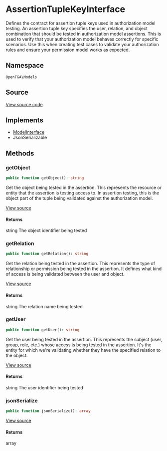 # AssertionTupleKeyInterface

Defines the contract for assertion tuple keys used in authorization model testing. An assertion tuple key specifies the user, relation, and object combination that should be tested in authorization model assertions. This is used to verify that your authorization model behaves correctly for specific scenarios. Use this when creating test cases to validate your authorization rules and ensure your permission model works as expected.

## Namespace
`OpenFGA\Models`

## Source
[View source code](https://github.com/evansims/openfga-php/blob/main/src/Models/AssertionTupleKeyInterface.php)

## Implements
* [ModelInterface](ModelInterface.md)
* JsonSerializable



## Methods
### getObject


```php
public function getObject(): string
```

Get the object being tested in the assertion. This represents the resource or entity that the assertion is testing access to. In assertion testing, this is the object part of the tuple being validated against the authorization model.

[View source](https://github.com/evansims/openfga-php/blob/main/src/Models/AssertionTupleKeyInterface.php#L30)


#### Returns
string
 The object identifier being tested

### getRelation


```php
public function getRelation(): string
```

Get the relation being tested in the assertion. This represents the type of relationship or permission being tested in the assertion. It defines what kind of access is being validated between the user and object.

[View source](https://github.com/evansims/openfga-php/blob/main/src/Models/AssertionTupleKeyInterface.php#L41)


#### Returns
string
 The relation name being tested

### getUser


```php
public function getUser(): string
```

Get the user being tested in the assertion. This represents the subject (user, group, role, etc.) whose access is being tested in the assertion. It&#039;s the entity for which we&#039;re validating whether they have the specified relation to the object.

[View source](https://github.com/evansims/openfga-php/blob/main/src/Models/AssertionTupleKeyInterface.php#L52)


#### Returns
string
 The user identifier being tested

### jsonSerialize


```php
public function jsonSerialize(): array
```


[View source](https://github.com/evansims/openfga-php/blob/main/src/Models/AssertionTupleKeyInterface.php#L62)


#### Returns
array

